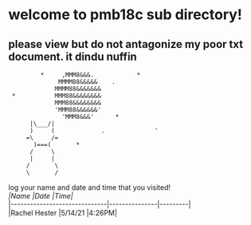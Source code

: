 # welcome to pmb18c sub directory!
## please view but do not antagonize my poor txt document. it dindu nuffin
             *     ,MMM8&&&.            *
                  MMMM88&&&&&    .
                 MMMM88&&&&&&&
     *           MMM88&&&&&&&&
                 MMM88&&&&&&&&
                 'MMM88&&&&&&'
                   'MMM8&&&'      *
          |\___/|
          )     (             .              '
         =\     /=
           )===(       *
          /     \
          |     |
         /       \ 
         \       /
 
log your name and date and time that you visited!
<br>*|Name				|Date		|Time|*
<br>|------------------------------|---------------|---------|
<br>|Rachel Hester			|5/14/21	|4:26PM|
